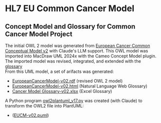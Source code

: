 # HL7 EU Common Cancer Model
## Concept Model and Glossary for Common Cancer Model Project

The initial OWL 2 model was generated from [European Cancer Common Conceptual Model v2](https://confluence.hl7.org/download/attachments/281282385/CancerLogicalModel_20250414_Rev.png?version=1&modificationDate=1744961792994&api=v2) with Claude's LLM support. 
This OWL model was imported into MacDraw UML 2024x with the Cameo Concept Model plugin. The imported model was revised, integrated, and extended with the [glossary](https://confluence.hl7.org/spaces/HEU/pages/281282385/Cancer+Common+Model+Project+Edition+1)  
From this UML model, a set of arifacts was generated: 

* [EuropeanCancerModel-v02.rdf](https://github.com/slotti64/HL7-EU-Common-cancer-concept-model/blob/main/EuropeanCancerModel-v02.rdf) (revised OWL 2 model)
* [EuropeanCancerModel-v02.html](https://github.com/slotti64/HL7-EU-Common-cancer-concept-model/blob/main/EuropeanCancerModel-v02.html) (Natural Language Web Glossary)
* [Cancer Model Glossary-v02.xlsx](https://github.com/slotti64/HL7-EU-Common-cancer-concept-model/blob/main/Cancer%20Model%20Glossary-v02.xlsx) (Excel Glossary)

A Python program [owl2plantuml_v17.py](https://github.com/slotti64/HL7-EU-Common-cancer-concept-model/blob/main/OWL2PlantUML/owl2plantuml_v17.py) was created (with Claude) to transform the OWL2 file into PlantUML: 

* ([EUCM-v02.puml](https://github.com/slotti64/HL7-EU-Common-cancer-concept-model/blob/main/EUCM-v02.puml))
